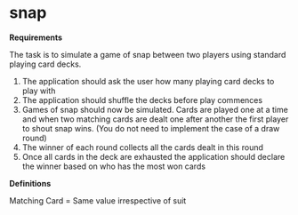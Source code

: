 # snap

**Requirements**

The task is to simulate a game of snap between two players using standard playing card decks.

1. The application should ask the user how many playing card decks to play with
2. The application should shuffle the decks before play commences
3. Games of snap should now be simulated. Cards are played one at a time and when two matching cards are dealt one after another the first player to shout snap wins. (You do not need to implement the case of a draw round)
4. The winner of each round collects all the cards dealt in this round
5. Once all cards in the deck are exhausted the application should declare the winner based on who has the most won cards

**Definitions**

Matching Card = Same value irrespective of suit
